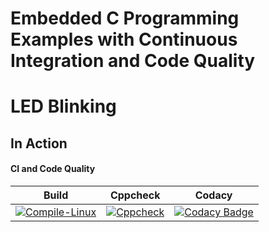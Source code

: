 # Embedded C Programming Examples with Continuous Integration and Code Quality

# LED Blinking 

## In Action


#### CI and Code Quality

|Build|Cppcheck|Codacy|
|:--:|:--:|:--:|
|[![Compile-Linux](https://github.com/VinayakKeshavKatigar/Emb_c/actions/workflows/Compile.yml/badge.svg)](https://github.com/VinayakKeshavKatigar/Emb_c/actions/workflows/Compile.yml)|[![Cppcheck](https://github.com/VinayakKeshavKatigar/Emb_c/actions/workflows/CodeQuality.yml/badge.svg)](https://github.com/VinayakKeshavKatigar/Emb_c/actions/workflows/CodeQuality.yml)|[![Codacy Badge](https://app.codacy.com/project/badge/Grade/073e1431e9bb4f529d7fab4213c53573)](https://www.codacy.com/gh/VinayakKeshavKatigar/Emb_c/dashboard?utm_source=github.com&amp;utm_medium=referral&amp;utm_content=VinayakKeshavKatigar/Emb_c&amp;utm_campaign=Badge_Grade)



